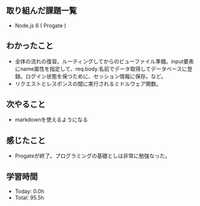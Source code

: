 ## 取り組んだ課題一覧
- Node.js 6 ( Progate )
## わかったこと
- 全体の流れの復習。ルーティングしてからのビューファイル準備。input要素にname属性を指定して、req.body.名前でデータ取得してデータベースに登録。ログイン状態を保つために、セッション情報に保存。など。
- リクエストとレスポンスの間に実行されるミドルウェア関数。
## 次やること
- markdownを使えるようになる
## 感じたこと
- Progateが終了。プログラミングの基礎としは非常に勉強なった。
## 学習時間
- Today: 0.0h
- Total: 95.5h
